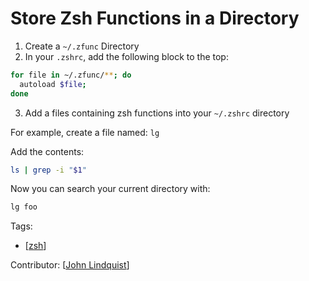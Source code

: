 # Store Zsh Functions in a Directory

1. Create a `~/.zfunc` Directory
2. In your `.zshrc`, add the following block to the top:

```bash
for file in ~/.zfunc/**; do
  autoload $file;
done
```

3. Add a files containing zsh functions into your `~/.zshrc` directory

For example, create a file named: `lg`

Add the contents:

```bash
ls | grep -i "$1"
```

Now you can search your current directory with:

```bash
lg foo
```


Tags:
- [[zsh]]

Contributor: [[John Lindquist]]

[//begin]: # "Autogenerated link references for markdown compatibility"
[zsh]: zsh "Zsh"
[John Lindquist]: john-lindquist "John Lindquist"
[//end]: # "Autogenerated link references"
